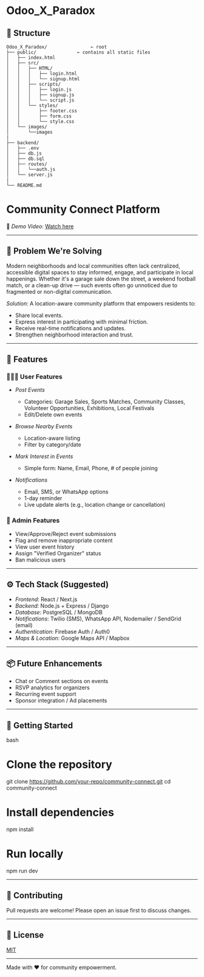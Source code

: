 # Odoo_X_Paradox

## 🧬 Structure

```
Odoo_X_Paradox/                ← root
├── public/               ← contains all static files
│   ├── index.html
│   ├── src/
│   │   ├── HTML/
│   │   │   ├── login.html
│   │   │   └── signup.html
│   │   ├── scripts/
│   │   │   ├── login.js
│   │   │   ├── signup.js
│   │   │   └── script.js
│   │   └── styles/
│   │       ├── footer.css
│   │       ├── form.css
│   │       └── style.css
│   └── images/
│       └──images 
|
├── backend/
│   ├── .env
│   ├── db.js
│   ├── db.sql
│   ├── routes/
│   │   └──auth.js
│   └── server.js
|                
└── README.md
```


# Community Connect Platform

[//]: # (Replace the link below with your actual demo video URL)
🎥 *Demo Video:* [Watch here](https://your-demo-video-link.com)

---

## 🚀 Problem We're Solving
Modern neighborhoods and local communities often lack centralized, accessible digital spaces to stay informed, engage, and participate in local happenings. Whether it's a garage sale down the street, a weekend football match, or a clean-up drive — such events often go unnoticed due to fragmented or non-digital communication.

*Solution:* A location-aware community platform that empowers residents to:
- Share local events.
- Express interest in participating with minimal friction.
- Receive real-time notifications and updates.
- Strengthen neighborhood interaction and trust.

---

## 🌟 Features

### 🧑‍🤝‍🧑 User Features
- *Post Events*
  - Categories: Garage Sales, Sports Matches, Community Classes, Volunteer Opportunities, Exhibitions, Local Festivals
  - Edit/Delete own events

- *Browse Nearby Events*
  - Location-aware listing
  - Filter by category/date

- *Mark Interest in Events*
  - Simple form: Name, Email, Phone, # of people joining

- *Notifications*
  - Email, SMS, or WhatsApp options
  - 1-day reminder
  - Live update alerts (e.g., location change or cancellation)

### 🔐 Admin Features
- View/Approve/Reject event submissions
- Flag and remove inappropriate content
- View user event history
- Assign "Verified Organizer" status
- Ban malicious users

---

## ⚙ Tech Stack (Suggested)
- *Frontend*: React / Next.js
- *Backend*: Node.js + Express / Django
- *Database*: PostgreSQL / MongoDB
- *Notifications*: Twilio (SMS), WhatsApp API, Nodemailer / SendGrid (email)
- *Authentication*: Firebase Auth / Auth0
- *Maps & Location*: Google Maps API / Mapbox

---

## 📦 Future Enhancements
- Chat or Comment sections on events
- RSVP analytics for organizers
- Recurring event support
- Sponsor integration / Ad placements

---

## 📌 Getting Started
bash
# Clone the repository
git clone https://github.com/your-repo/community-connect.git
cd community-connect

# Install dependencies
npm install

# Run locally
npm run dev


---

## 🙌 Contributing
Pull requests are welcome! Please open an issue first to discuss changes.

---

## 📄 License
[MIT](./LICENSE)

---

Made with ❤ for community empowerment.
```
